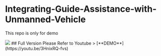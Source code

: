 # Integrating-Guide-Assistance-with-Unmanned-Vehicle
This repo is only for demo

  <img src='https://github.com/XALEX-123/Integrating-Guide-Assistance-with-Unmanned-Vehicle/blob/main/clip%20(1).gif' />
## Full Version Please Refer to Youtube
> [**DEMO**](https://youtu.be/3HnixRQ-fvs)
